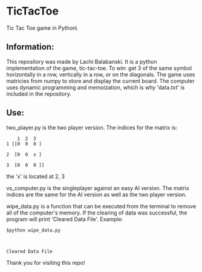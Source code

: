 # TicTacToe
Tic Tac Toe game in Python\

## Information:
This repository was made by Lachi Balabanski. It is a python implementation of the game, tic-tac-toe. To win: get 3 of the same symbol horizontally in a row, vertically in a row, or on the diagonals. The game uses matricies from numpy to store and display the current board. The computer uses dynamic programming and memoization, which is why 'data.txt' is included in the repository.

## Use:
two_player.py is the two player version. The indices for the matrix is:


        1  2  3
    1 [[0  0  0 ]

    2  [0  0  x ]

    3  [0  0  0 ]]

the 'x' is located at 2, 3

vs_computer.py is the singleplayer against an easy AI version. The matrix indices are the same for the AI version as well as the two player version.

wipe_data.py is a function that can be executed from the terminal to remove all of the computer's memory. If the clearing of data was successful, the program will print 'Cleared Data File'. Example:

<code>$python wipe_data.py

Cleared Data File
</code>

Thank you for visiting this repo!
